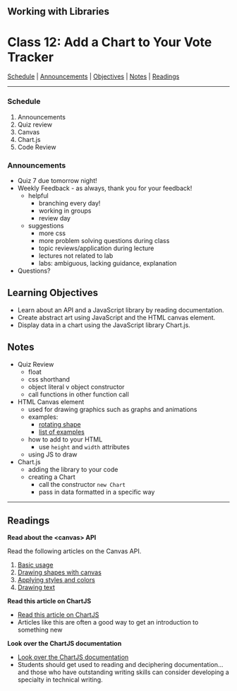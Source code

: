 ## **Working with Libraries**
# Class 12: Add a Chart to Your Vote Tracker

[Schedule](#schedule) | [Announcements](#announcements) | [Objectives](#learning-objectives) | [Notes](#notes) | [Readings](#readings)

<hr></hr>

### Schedule
1. Announcements
1. Quiz review 
1. Canvas
1. Chart.js
1. Code Review

### Announcements
* Quiz 7 due tomorrow night! 
* Weekly Feedback - as always, thank you for your feedback!
    * helpful
        * branching every day!
        * working in groups
        * review day
    * suggestions
        * more css
        * more problem solving questions during class
        * topic reviews/application during lecture
        * lectures not related to lab
        * labs: ambiguous, lacking guidance, explanation 
* Questions?

## Learning Objectives
- Learn about an API and a JavaScript library by reading documentation.
- Create abstract art using JavaScript and the HTML canvas element.
- Display data in a chart using the JavaScript library Chart.js.

## Notes
* Quiz Review
    * float
    * css shorthand
    * object literal v object constructor
    * call functions in other function call
* HTML Canvas element
    * used for drawing graphics such as graphs and animations
    * examples:
        * [rotating shape](http://raksy.dyndns.org/ico.html)
        * [list of examples](https://code.tutsplus.com/articles/21-ridiculously-impressive-html5-canvas-experiments--net-14210)
    * how to add to your HTML
        * use `height` and `width` attributes
    * using JS to draw
* Chart.js
    * adding the library to your code
    * creating a Chart
        * call the constructor `new Chart`
        * pass in data formatted in a specific way

<hr></hr>

## Readings

**Read about the \<canvas\> API**

Read the following articles on the Canvas API.

1. [Basic usage](https://developer.mozilla.org/en-US/docs/Web/API/Canvas_API/Tutorial/Basic_usage)
2. [Drawing shapes with canvas](https://developer.mozilla.org/en-US/docs/Web/API/Canvas_API/Tutorial/Drawing_shapes)
3. [Applying styles and colors](https://developer.mozilla.org/en-US/docs/Web/API/Canvas_API/Tutorial/Applying_styles_and_colors)
4. [Drawing text](https://developer.mozilla.org/en-US/docs/Web/API/Canvas_API/Tutorial/Drawing_text)

**Read this article on ChartJS**

- [Read this article on ChartJS](http://www.webdesignerdepot.com/2013/11/easily-create-stunning-animated-charts-with-chart-js/)
- Articles like this are often a good way to get an introduction to something new

**Look over the ChartJS documentation**

- [Look over the ChartJS documentation](http://www.chartjs.org/docs/)
- Students should get used to reading and deciphering documentation... and those who have outstanding writing skills can consider developing a specialty in technical writing.